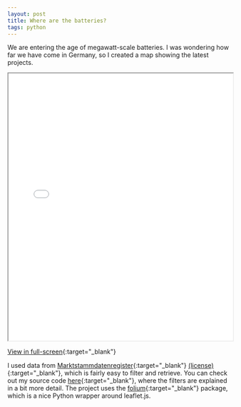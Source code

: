 ```yaml
---
layout: post
title: Where are the batteries?
tags: python
---
```


We are entering the age of megawatt-scale batteries. I was wondering how far we have come in Germany, so I created a map showing the latest projects.

<iframe src="/data/battery_map_germany.html" height="600" width="100%"></iframe>

[View in full-screen](/data/battery_map_germany.html){:target="_blank"}


I used data from [Marktstammdatenregister](https://www.marktstammdatenregister.de/){:target="_blank"} [(license)](https://www.govdata.de/dl-de/by-2-0){:target="_blank"}, which is fairly easy to filter and retrieve. 
You can check out my source code [here](https://github.com/0-k/energy_maps){:target="_blank"}, where the filters are explained in a bit more detail. The project uses the [folium](http://python-visualization.github.io/folium/){:target="_blank"} package, which is a nice Python wrapper around leaflet.js. 


